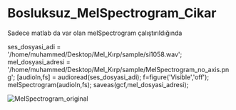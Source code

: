 # Bosluksuz_MelSpectrogram_Cikar

Sadece matlab da var olan melSpectrogram çalıştırıldığında

ses_dosyasi_adi = '/home/muhammed/Desktop/Mel_Kırp/sample/si1058.wav';
mel_dosyasi_adresi = '/home/muhammed/Desktop/Mel_Kırp/sample/MelSpectrogram_no_axis.png';
[audioIn,fs] = audioread(ses_dosyasi_adi);
f=figure('Visible','off');
melSpectrogram(audioIn,fs);
saveas(gcf,mel_dosyasi_adresi);

![MelSpectrogram_original](https://user-images.githubusercontent.com/33607770/182579731-0b46eb3e-825c-49b9-a5e1-c5cec3fbd365.png)
